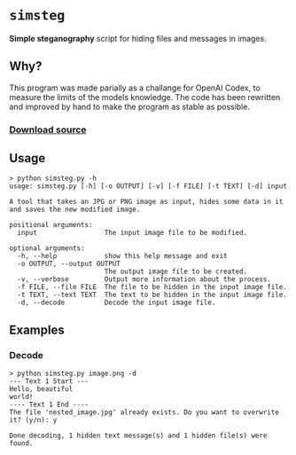 # `simsteg`
**Simple steganography** script for hiding files and messages in images.

## Why?
This program was made parially as a challange for OpenAI Codex, to measure the limits of the models knowledge.
The code has been rewritten and improved by hand to make the program as stable as possible.

### [Download source](https://raw.githubusercontent.com/WilliamRagstad/simsteg/main/simsteg.py)

## Usage
```
> python simsteg.py -h  
usage: simsteg.py [-h] [-o OUTPUT] [-v] [-f FILE] [-t TEXT] [-d] input

A tool that takes an JPG or PNG image as input, hides some data in it and saves the new modified image.

positional arguments:
  input                 The input image file to be modified.

optional arguments:
  -h, --help            show this help message and exit
  -o OUTPUT, --output OUTPUT
                        The output image file to be created.
  -v, --verbose         Output more information about the process.
  -f FILE, --file FILE  The file to be hidden in the input image file.
  -t TEXT, --text TEXT  The text to be hidden in the input image file.
  -d, --decode          Decode the input image file.
```

## Examples

### Decode
```
> python simsteg.py image.png -d  
--- Text 1 Start ---
Hello, beautiful
world!
---- Text 1 End ----
The file 'nested_image.jpg' already exists. Do you want to overwrite it? (y/n): y

Done decoding, 1 hidden text message(s) and 1 hidden file(s) were found.

```
